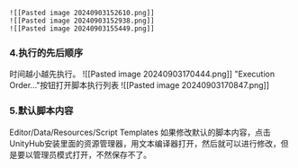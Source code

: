 	![[Pasted image 20240903152610.png]]
	![[Pasted image 20240903152938.png]]
	![[Pasted image 20240903155449.png]]
	
### 4.执行的先后顺序
时间越小越先执行。
![[Pasted image 20240903170444.png]]
 "Execution Order..."按钮打开脚本执行列表
 ![[Pasted image 20240903170847.png]]
### 5.默认脚本内容
Editor/Data/Resources/Script Templates
如果修改默认的脚本内容，点击UnityHub安装里面的资源管理器，用文本编译器打开，然后就可以进行修改，但是要以管理员模式打开，不然保存不了。